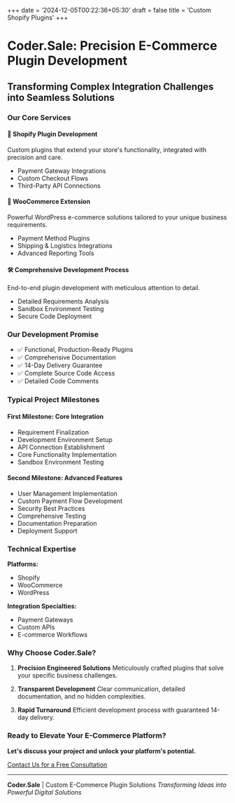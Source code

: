 +++
date = '2024-12-05T00:22:36+05:30'
draft = false
title = 'Custom Shopify Plugins'
+++


# Coder.Sale: Precision E-Commerce Plugin Development

## Transforming Complex Integration Challenges into Seamless Solutions

### Our Core Services

#### 🔌 Shopify Plugin Development
Custom plugins that extend your store's functionality, integrated with precision and care.

- Payment Gateway Integrations
- Custom Checkout Flows
- Third-Party API Connections

#### 🛒 WooCommerce Extension
Powerful WordPress e-commerce solutions tailored to your unique business requirements.

- Payment Method Plugins
- Shipping & Logistics Integrations
- Advanced Reporting Tools

#### 🛠 Comprehensive Development Process
End-to-end plugin development with meticulous attention to detail.

- Detailed Requirements Analysis
- Sandbox Environment Testing
- Secure Code Deployment

### Our Development Promise

- ✅ Functional, Production-Ready Plugins
- ✅ Comprehensive Documentation
- ✅ 14-Day Delivery Guarantee
- ✅ Complete Source Code Access
- ✅ Detailed Code Comments

### Typical Project Milestones

#### First Milestone: Core Integration
- Requirement Finalization
- Development Environment Setup
- API Connection Establishment
- Core Functionality Implementation
- Sandbox Environment Testing

#### Second Milestone: Advanced Features
- User Management Implementation
- Custom Payment Flow Development
- Security Best Practices
- Comprehensive Testing
- Documentation Preparation
- Deployment Support

### Technical Expertise

**Platforms:**
- Shopify
- WooCommerce
- WordPress

**Integration Specialties:**
- Payment Gateways
- Custom APIs
- E-commerce Workflows

### Why Choose Coder.Sale?

1. **Precision Engineered Solutions**
   Meticulously crafted plugins that solve your specific business challenges.

2. **Transparent Development**
   Clear communication, detailed documentation, and no hidden complexities.

3. **Rapid Turnaround**
   Efficient development process with guaranteed 14-day delivery.

### Ready to Elevate Your E-Commerce Platform?

**Let's discuss your project and unlock your platform's potential.**

[Contact Us for a Free Consultation](#contact)

---

**Coder.Sale** | Custom E-Commerce Plugin Solutions
*Transforming Ideas into Powerful Digital Solutions*